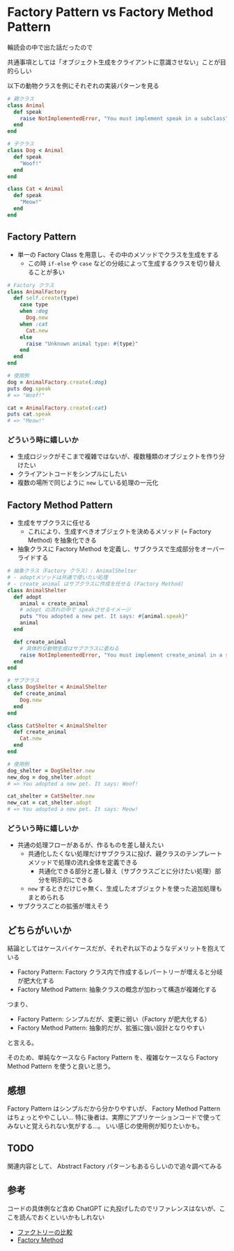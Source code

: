 # Factory Pattern vs Factory Method Pattern

輪読会の中で出た話だったので

共通事項としては「オブジェクト生成をクライアントに意識させない」ことが目的らしい

以下の動物クラスを例にそれぞれの実装パターンを見る

```ruby
# 親クラス
class Animal
  def speak
    raise NotImplementedError, "You must implement speak in a subclass"
  end
end

# 子クラス
class Dog < Animal
  def speak
    "Woof!"
  end
end

class Cat < Animal
  def speak
    "Meow!"
  end
end
```

## Factory Pattern

- 単一の Factory Class を用意し、その中のメソッドでクラスを生成をする
  - この時 `if-else` や `case` などの分岐によって生成するクラスを切り替えることが多い

```ruby
# Factory クラス
class AnimalFactory
  def self.create(type)
    case type
    when :dog
      Dog.new
    when :cat
      Cat.new
    else
      raise "Unknown animal type: #{type}"
    end
  end
end

# 使用例
dog = AnimalFactory.create(:dog)
puts dog.speak
# => "Woof!"

cat = AnimalFactory.create(:cat)
puts cat.speak
# => "Meow!"
```

### どういう時に嬉しいか

- 生成ロジックがそこまで複雑ではないが、複数種類のオブジェクトを作り分けたい
- クライアントコードをシンプルにしたい
- 複数の場所で同じように `new` している処理の一元化

## Factory Method Pattern

- 生成をサブクラスに任せる
  - これにより、生成すべきオブジェクトを決めるメソッド (= Factory Method) を抽象化できる
- 抽象クラスに Factory Method を定義し、サブクラスで生成部分をオーバーライドする

```ruby
# 抽象クラス（Factory クラス）: AnimalShelter
# - adoptメソッドは共通で使いたい処理
# - create_animal はサブクラスに作成を任せる (Factory Method)
class AnimalShelter
  def adopt
    animal = create_animal
    # adopt の流れの中で speakさせるイメージ
    puts "You adopted a new pet. It says: #{animal.speak}"
    animal
  end

  def create_animal
    # 具体的な動物生成はサブクラスに委ねる
    raise NotImplementedError, "You must implement create_animal in a subclass"
  end
end

# サブクラス
class DogShelter < AnimalShelter
  def create_animal
    Dog.new
  end
end

class CatShelter < AnimalShelter
  def create_animal
    Cat.new
  end
end

# 使用例
dog_shelter = DogShelter.new
new_dog = dog_shelter.adopt
# => You adopted a new pet. It says: Woof!

cat_shelter = CatShelter.new
new_cat = cat_shelter.adopt
# => You adopted a new pet. It says: Meow!
```

### どういう時に嬉しいか

- 共通の処理フローがあるが、作るものを差し替えたい
  - 共通化したくない処理だけサブクラスに投げ、親クラスのテンプレートメソッドで処理の流れ全体を定義できる
    - 共通化できる部分と差し替え（サブクラスごとに分けたい処理）部分を明示的にできる
  - `new` するときだけじゃ無く、生成したオブジェクトを使った追加処理もまとめられる
- サブクラスごとの拡張が増えそう

## どちらがいいか

結論としてはケースバイケースだが、それぞれ以下のようなデメリットを抱えている

- Factory Pattern: Factory クラス内で作成するレパートリーが増えると分岐が肥大化する
- Factory Method Pattern: 抽象クラスの概念が加わって構造が複雑化する

つまり、

- Factory Pattern: シンプルだが、変更に弱い（Factory が肥大化する）
- Factory Method Pattern: 抽象的だが、拡張に強い設計となりやすい

と言える。

そのため、単純なケースなら Factory Pattern を、複雑なケースなら Factory Method Pattern を使うと良いと思う。

## 感想

Factory Pattern はシンプルだから分かりやすいが、 Factory Method Pattern はちょっとややこしい…
特に後者は、実際にアプリケーションコードで使ってみないと覚えられない気がする…。
いい感じの使用例が知りたいかも。

## TODO

関連内容として、 Abstract Factory パターンもあるらしいので追々調べてみる

## 参考

コードの具体例など含め ChatGPT に丸投げしたのでリファレンスはないが、ここを読んでおくといいかもしれない

- [ファクトリーの比較](https://refactoring.guru/ja/design-patterns/factory-comparison)
- [Factory Method](https://refactoring.guru/ja/design-patterns/factory-method)
